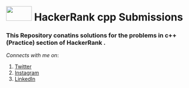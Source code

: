 <h1> <img src="https://github.com/P-solanki29/HackerRank_cpp_Submissions/blob/master/Image/hackerrank.png" width="70" height="40"> HackerRank cpp Submissions </h1>
<h3> This Repository conatins solutions for the problems in c++ (Practice) section of HackerRank .</h3>

_Connects with me on_:
1. [Twitter](https://twitter.com/P_solanki29 "Pawan Solanki")
1. [Instagram](https://www.instagram.com/p_solanki29/ "Pawan Solanki")
1. [LinkedIn](https://www.linkedin.com/in/pawan-solanki/ "Pawan Solanki")
